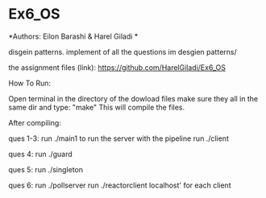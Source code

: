 # Ex6_OS


*Authors: Eilon Barashi  & Harel Giladi *

disgein patterns.
implement of all the questions im desgien patterns/

the assignment files (link): https://github.com/HarelGiladi/Ex6_OS

How To Run:

Open terminal in the directory of the dowload files make sure they all in the same dir and type: "make" This will compile the files.

After compiling:

ques 1-3: run ./main1 to run the server with the pipeline
     run ./client 

ques 4: run ./guard

ques 5: run ./singleton

ques 6: run ./pollserver
     run ./reactorclient localhost' for each client 

